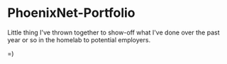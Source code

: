# PhoenixNet-Portfolio
Little thing I've thrown together to show-off what I've done over the past year or so in the homelab to potential employers.

=)
